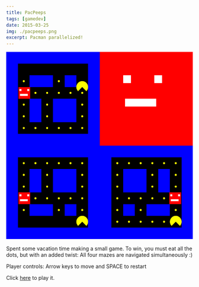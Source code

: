 ```yaml
---
title: PacPeeps
tags: [gamedev]
date: 2015-03-25
img: ./pacpeeps.png
excerpt: Pacman parallelized!
---
```


<img class="aligncenter" src="./pacpeeps.png" alt="" />

Spent some vacation time making a small game. To win, you must eat all the dots, but with an added twist: All four mazes
are navigated simultaneously :)

Player controls: Arrow keys to move and SPACE to restart

Click [here](https://gorch.com/pacpeeps) to play it.
